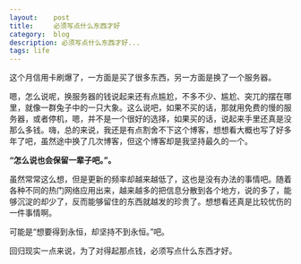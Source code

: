 ```yaml
---
layout:    post
title:     必须写点什么东西才好
category:  blog
description: 必须写点什么东西才好...
tags: life
---
```

这个月信用卡刷爆了，一方面是买了很多东西，另一方面是换了一个服务器。

嗯，怎么说呢，换服务器的钱说起来还有点尴尬，不多不少、尴尬、突兀的摆在哪里，就像一群兔子中的一只大象。这么说吧，如果不买的话，那就用免费的慢的服务器，或者停机，嗯，并不是一个很好的选择，如果买的话，说起来手里还真是没那么多钱。嗨，总的来说，我还是有点割舍不下这个博客，想想看大概也写了好多年了吧，虽然途中换了几次博客，但这个博客却是我坚持最久的一个。

**“怎么说也会保留一辈子吧。”。**

虽然常常这么想，但是更新的频率却越来越低了，这也是没有办法的事情吧。随着各种不同的热门网络应用出来，越来越多的把信息分散到各个地方，说的多了，能够沉淀的却少了，反而能够留住的东西就越发的珍贵了。想想看还真是比较忧伤的一件事情啊。

可能是“想要得到永恒，却坚持不到永恒。”吧。

回归现实一点来说，为了对得起那点钱，必须写点什么东西才好。